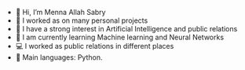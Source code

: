- 👋 Hi, I’m Menna Allah Sabry
- 👀 I worked as on many personal projects 
- 📝 I have a strong interest in Artificial Intelligence and public relations 
- 🌱 I am currently learning Machine learning and Neural Networks 
- 💻 I worked as public relations in different places 
- 🌟 Main languages: Python.

<!---
mennaallahsabry/mennaallahsabry is a ✨ special ✨ repository because its `README.md` (this file) appears on your GitHub profile.
You can click the Preview link to take a look at your changes.
--->
